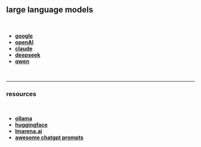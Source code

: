 ## large language models

<br>

* **[google](gemini)**
* **[openAI](openAI)**
* **[claude](claude)**
* **[deepseek](deepseek)**
* **[qwen](qwen)**

<br>

---

### resources

<br>

* **[ollama](https://ollama.com/search)**
* **[huggingface](https://huggingface.co/)**
* **[lmarena.ai](https://lmarena.ai/leaderboard)**
* **[awesome chatgpt prompts](https://github.com/f/awesome-chatgpt-prompts)**
